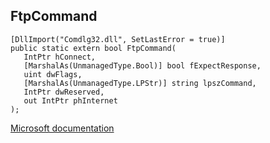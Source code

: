 ## FtpCommand

```
[DllImport("Comdlg32.dll", SetLastError = true)]
public static extern bool FtpCommand(
   IntPtr hConnect,
   [MarshalAs(UnmanagedType.Bool)] bool fExpectResponse,
   uint dwFlags,
   [MarshalAs(UnmanagedType.LPStr)] string lpszCommand,
   IntPtr dwReserved,
   out IntPtr phInternet
);
```

[Microsoft documentation](TODO)
